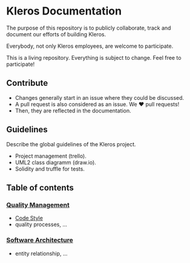 # Kleros Documentation

The purpose of this repository is to publicly collaborate, track and document
our efforts of building Kleros.

Everybody, not only Kleros employees, are welcome to participate.

This is a living repository. Everything is subject to change. Feel free to participate!

## Contribute

- Changes generally start in an issue where they could be discussed.
- A pull request is also considered as an issue. We ❤️ pull requests!
- Then, they are reflected in the documentation.

## Guidelines

Describe the global guidelines of the Kleros project.

- Project management (trello).
- UML2 class diagramm (draw.io).
- Solidity and truffle for tests.

## Table of contents

### [Quality Management](./quality-management/)
- [Code Style](./quality-management/code-style.md)
- quality processes, ...

### [Software Architecture](./software-architecture/)
- entity relationship, ...
